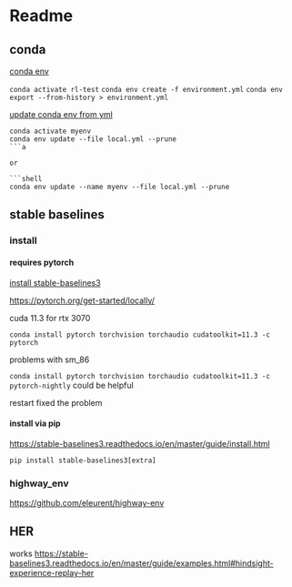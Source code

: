 # Readme

## conda

[conda env](https://docs.conda.io/projects/conda/en/latest/user-guide/tasks/manage-environments.html#managing-environments)

`conda activate rl-test`
`conda env create -f environment.yml`
`conda env export --from-history > environment.yml`


[update conda env from yml](https://stackoverflow.com/questions/42352841/how-to-update-an-existing-conda-environment-with-a-yml-file)

```shell
conda activate myenv
conda env update --file local.yml --prune
```a

or 

```shell
conda env update --name myenv --file local.yml --prune
```

## stable baselines

### install

#### requires pytorch

[install stable-baselines3](https://stable-baselines3.readthedocs.io/en/master/guide/install.html)

https://pytorch.org/get-started/locally/

cuda 11.3 for rtx 3070

`conda install pytorch torchvision torchaudio cudatoolkit=11.3 -c pytorch`

problems with sm_86

`conda install pytorch torchvision torchaudio cudatoolkit=11.3 -c pytorch-nightly` could be helpful

restart fixed the problem

#### install via pip

https://stable-baselines3.readthedocs.io/en/master/guide/install.html

`pip install stable-baselines3[extra]`	

### highway_env

https://github.com/eleurent/highway-env

## HER

works https://stable-baselines3.readthedocs.io/en/master/guide/examples.html#hindsight-experience-replay-her
